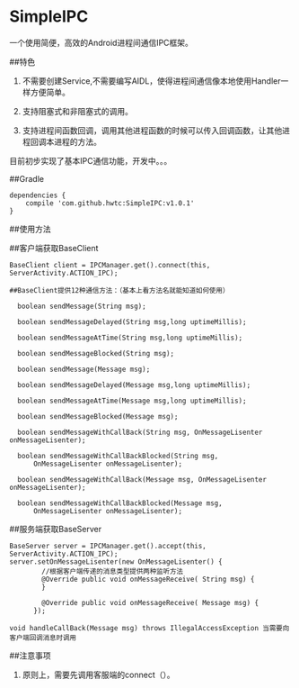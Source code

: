 # SimpleIPC
一个使用简便，高效的Android进程间通信IPC框架。


##特色

1. 不需要创建Service,不需要编写AIDL，使得进程间通信像本地使用Handler一样方便简单。

2. 支持阻塞式和非阻塞式的调用。

3. 支持进程间函数回调，调用其他进程函数的时候可以传入回调函数，让其他进程回调本进程的方法。

目前初步实现了基本IPC通信功能，开发中。。。


##Gradle

```
dependencies {
    compile 'com.github.hwtc:SimpleIPC:v1.0.1'
}
```



##使用方法

##客户端获取BaseClient
```
BaseClient client = IPCManager.get().connect(this, ServerActivity.ACTION_IPC);

##BaseClient提供12种通信方法：（基本上看方法名就能知道如何使用）

  boolean sendMessage(String msg);

  boolean sendMessageDelayed(String msg,long uptimeMillis);

  boolean sendMessageAtTime(String msg,long uptimeMillis);

  boolean sendMessageBlocked(String msg);

  boolean sendMessage(Message msg);

  boolean sendMessageDelayed(Message msg,long uptimeMillis);

  boolean sendMessageAtTime(Message msg,long uptimeMillis);

  boolean sendMessageBlocked(Message msg);

  boolean sendMessageWithCallBack(String msg, OnMessageLisenter onMessageLisenter);

  boolean sendMessageWithCallBackBlocked(String msg,
      OnMessageLisenter onMessageLisenter);

  boolean sendMessageWithCallBack(Message msg, OnMessageLisenter onMessageLisenter);

  boolean sendMessageWithCallBackBlocked(Message msg,
      OnMessageLisenter onMessageLisenter);
```

##服务端获取BaseServer
```
BaseServer server = IPCManager.get().accept(this, ServerActivity.ACTION_IPC);
server.setOnMessageLisenter(new OnMessageLisenter() {
        //根据客户端传递的消息类型提供两种监听方法
        @Override public void onMessageReceive( String msg) {
        }

        @Override public void onMessageReceive( Message msg) {
      });
      
void handleCallBack(Message msg) throws IllegalAccessException 当需要向客户端回调消息时调用

```


##注意事项

1. 原则上，需要先调用客服端的connect（）。



